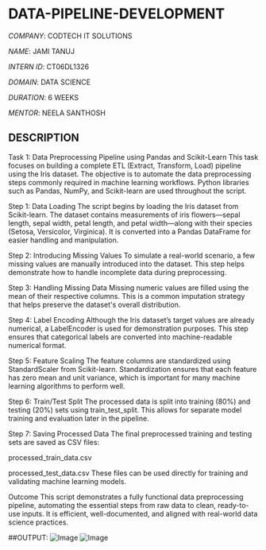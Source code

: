# DATA-PIPELINE-DEVELOPMENT

*COMPANY*: CODTECH IT SOLUTIONS

*NAME*: JAMI TANUJ

*INTERN ID*: CT06DL1326

*DOMAIN*: DATA SCIENCE

*DURATION*: 6 WEEKS

*MENTOR*: NEELA SANTHOSH

## DESCRIPTION
Task 1: Data Preprocessing Pipeline using Pandas and Scikit-Learn
This task focuses on building a complete ETL (Extract, Transform, Load) pipeline using the Iris dataset. The objective is to automate the data preprocessing steps commonly required in machine learning workflows. Python libraries such as Pandas, NumPy, and Scikit-learn are used throughout the script.

Step 1: Data Loading
The script begins by loading the Iris dataset from Scikit-learn. The dataset contains measurements of iris flowers—sepal length, sepal width, petal length, and petal width—along with their species (Setosa, Versicolor, Virginica). It is converted into a Pandas DataFrame for easier handling and manipulation.

Step 2: Introducing Missing Values
To simulate a real-world scenario, a few missing values are manually introduced into the dataset. This step helps demonstrate how to handle incomplete data during preprocessing.

Step 3: Handling Missing Data
Missing numeric values are filled using the mean of their respective columns. This is a common imputation strategy that helps preserve the dataset's overall distribution.

Step 4: Label Encoding
Although the Iris dataset’s target values are already numerical, a LabelEncoder is used for demonstration purposes. This step ensures that categorical labels are converted into machine-readable numerical format.

Step 5: Feature Scaling
The feature columns are standardized using StandardScaler from Scikit-learn. Standardization ensures that each feature has zero mean and unit variance, which is important for many machine learning algorithms to perform well.

Step 6: Train/Test Split
The processed data is split into training (80%) and testing (20%) sets using train_test_split. This allows for separate model training and evaluation later in the pipeline.

Step 7: Saving Processed Data
The final preprocessed training and testing sets are saved as CSV files:

processed_train_data.csv

processed_test_data.csv
These files can be used directly for training and validating machine learning models.

Outcome
This script demonstrates a fully functional data preprocessing pipeline, automating the essential steps from raw data to clean, ready-to-use inputs. It is efficient, well-documented, and aligned with real-world data science practices. 

##OUTPUT:
![Image](https://github.com/user-attachments/assets/667ce2bc-406a-40fb-ad09-e3e1e1074afd)
![Image](https://github.com/user-attachments/assets/1b2a9f24-dd14-494b-a995-b4c86a6f5afa)




